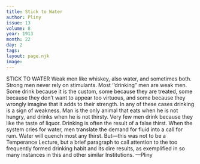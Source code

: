 ```yaml
---
title: Stick to Water
author: Pliny
issue: 13
volume: 8
year: 1913
month: 22
day: 2
tags:
layout: page.njk
image:
---
```

STICK TO WATER    Weak men like whiskey, also water, and sometimes both. Strong men never rely on stimulants. Most ‘‘drinking” men are weak men. Some drink because it is the custom, some because they are treated, some because they don’t want to appear too virtuous, and some because they wrongly imagine that it adds to their strength. In any of these cases drinking is a sign of weakness. Man is the only animal that eats when he is not hungry, and drinks when he is not thirsty. Very few men drink because they like the taste of liquor. Drinking is often the result of a false thirst. When the system cries for water, men translate the demand for fluid into a call for rum. Water will quench most any thirst. But—this was not to be a Temperance Lecture, but a brief paragraph to call attention to the too frequently formed drinking habit and its dire results, as exemplified in so many instances in this and other similar Institutions. —Pliny 
